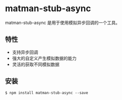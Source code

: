 # matman-stub-async

matman-stub-async 是用于使用模拟异步回调的一个工具。

## 特性

- 支持异步回调
- 强大的自定义产生模拟数据的能力
- 灵活的获取不同模拟数据

## 安装

```
$ npm install matman-stub-async --save
```
